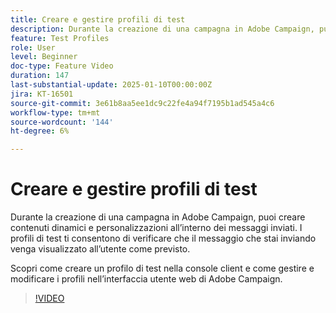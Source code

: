 ```yaml
---
title: Creare e gestire profili di test
description: Durante la creazione di una campagna in Adobe Campaign, puoi creare contenuti dinamici e personalizzazioni all’interno dei messaggi inviati. I profili di test ti consentono di verificare che il messaggio che stai inviando venga visualizzato all’utente come previsto. Scopri come creare un profilo di test nella console client e come gestire e modificare i profili nell’interfaccia utente web di Adobe Campaign.
feature: Test Profiles
role: User
level: Beginner
doc-type: Feature Video
duration: 147
last-substantial-update: 2025-01-10T00:00:00Z
jira: KT-16501
source-git-commit: 3e61b8aa5ee1dc9c22fe4a94f7195b1ad545a4c6
workflow-type: tm+mt
source-wordcount: '144'
ht-degree: 6%

---
```



# Creare e gestire profili di test

Durante la creazione di una campagna in Adobe Campaign, puoi creare contenuti dinamici e personalizzazioni all’interno dei messaggi inviati. I profili di test ti consentono di verificare che il messaggio che stai inviando venga visualizzato all’utente come previsto.

Scopri come creare un profilo di test nella console client e come gestire e modificare i profili nell’interfaccia utente web di Adobe Campaign.

>[!VIDEO](https://video.tv.adobe.com/v/3442844/?learn=on&enablevpops)
